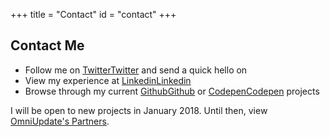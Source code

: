 +++
title = "Contact"
id = "contact"
+++

## Contact Me

- Follow me on <a href="https://twitter.com/Graphical"><span class="fa fa-fw fa-twitter"><span class="sr-only">Twitter</span></span>Twitter</a> and send a quick hello on 
- View my experience at <a href="https://www.linkedin.com/in/satinflame/"><span class="fa fa-fw fa-linkedin"><span class="sr-only">Linkedin</span></span>Linkedin</a>
- Browse through my current <a href="https://github.com/virtual"><span class="fa fa-fw fa-github"><span class="sr-only">Github</span></span>Github</a> or <a href="https://codepen.io/virtual/"><span class="fa fa-fw fa-codepen"><span class="sr-only">Codepen</span></span>Codepen</a> projects

<div class="alert alert-info">I will be open to new projects in January 2018. Until then, view <a href="https://omniupdate.com/partners/partners-list.html">OmniUpdate's Partners</a>.</div>

<!--Send me a quick message to learn more about updating your site, or visit <a href="/categories/portfolio/">my portfolio</a> to see my completed projects!-->

<script type="text/javascript" src="https://form.jotform.us/jsform/21795797055165"></script>
